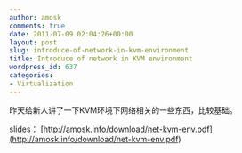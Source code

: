 ```yaml
---
author: amosk
comments: true
date: 2011-07-09 02:04:26+00:00
layout: post
slug: introduce-of-network-in-kvm-environment
title: Introduce of network in KVM environment
wordpress_id: 637
categories:
- Virtualization
---
```


昨天给新人讲了一下KVM环境下网络相关的一些东西，比较基础。

slides： [http://amosk.info/download/net-kvm-env.pdf](http://amosk.info/download/net-kvm-env.pdf)
